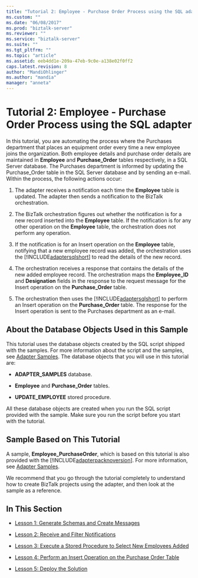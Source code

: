 ```yaml
---
title: "Tutorial 2: Employee - Purchase Order Process using the SQL adapter | Microsoft Docs"
ms.custom: ""
ms.date: "06/08/2017"
ms.prod: "biztalk-server"
ms.reviewer: ""
ms.service: "biztalk-server"
ms.suite: ""
ms.tgt_pltfrm: ""
ms.topic: "article"
ms.assetid: eeb4dd1e-209a-47eb-9c0e-a138e02f0ff2
caps.latest.revision: 8
author: "MandiOhlinger"
ms.author: "mandia"
manager: "anneta"
---
```

# Tutorial 2: Employee - Purchase Order Process using the SQL adapter
In this tutorial, you are automating the process where the Purchases department that places an equipment order every time a new employee joins the organization. Both employee details and purchase order details are maintained in **Employee** and **Purchase_Order** tables respectively, in a SQL Server database. The Purchases department is informed by updating the Purchase_Order table in the SQL Server database and by sending an e-mail. Within the process, the following actions occur:  
  
1.  The adapter receives a notification each time the **Employee** table is updated. The adapter then sends a notification to the BizTalk orchestration.  
  
2.  The BizTalk orchestration figures out whether the notification is for a new record inserted into the **Employee** table. If the notification is for any other operation on the **Employee** table, the orchestration does not perform any operation.  
  
3.  If the notification is for an Insert operation on the **Employee** table, notifying that a new employee record was added, the orchestration uses the [!INCLUDE[adaptersqlshort](../../includes/adaptersqlshort-md.md)] to read the details of the new record.  
  
4.  The orchestration receives a response that contains the details of the new added employee record. The orchestration maps the **Employee_ID** and **Designation** fields in the response to the request message for the Insert operation on the **Purchase_Order** table.  
  
5.  The orchestration then uses the [!INCLUDE[adaptersqlshort](../../includes/adaptersqlshort-md.md)] to perform an Insert operation on the **Purchase_Order** table. The response for the Insert operation is sent to the Purchases department as an e-mail.  
  
## About the Database Objects Used in this Sample  
 This tutorial uses the database objects created by the SQL script shipped with the samples. For more information about the script and the samples, see [Adapter Samples](../../adapters-and-accelerators/accelerator-rosettanet/adapter-samples.md). The database objects that you will use in this tutorial are:  
  
-   **ADAPTER_SAMPLES** database.  
  
-   **Employee** and **Purchase_Order** tables.  
  
-   **UPDATE_EMPLOYEE** stored procedure.  
  
 All these database objects are created when you run the SQL script provided with the sample. Make sure you run the script before you start with the tutorial.  
  
## Sample Based on This Tutorial  
 A sample, **Employee_PurchaseOrder**, which is based on this tutorial is also provided with the [!INCLUDE[adapterpacknoversion](../../includes/adapterpacknoversion-md.md)]. For more information, see [Adapter Samples](../../adapters-and-accelerators/accelerator-rosettanet/adapter-samples.md).  
  
 We recommend that you go through the tutorial completely to understand how to create BizTalk projects using the adapter, and then look at the sample as a reference.  
  
## In This Section  
  
-   [Lesson 1: Generate Schemas and Create Messages](../../adapters-and-accelerators/adapter-sql/lesson-1-generate-schemas-and-create-messages.md)  
  
-   [Lesson 2: Receive and Filter Notifications](../../adapters-and-accelerators/adapter-sql/lesson-2-receive-and-filter-notifications.md)  
  
-   [Lesson 3: Execute a Stored Procedure to Select New Employees Added](../../adapters-and-accelerators/adapter-sql/lesson-3-execute-a-stored-procedure-to-select-new-employees-added.md)  
  
-   [Lesson 4: Perform an Insert Operation on the Purchase Order Table](../../adapters-and-accelerators/adapter-sql/lesson-4-perform-an-insert-operation-on-the-purchase-order-table.md)  
  
-   [Lesson 5: Deploy the Solution](../../adapters-and-accelerators/adapter-sql/lesson-5-deploy-the-solution.md)
